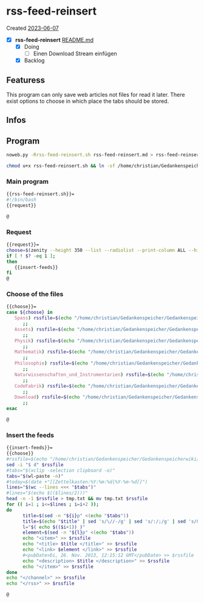 # rss-feed-reinsert
Created [2023-06-07]()

- [X]  **rss-feed-reinsert**  [README.md](README.md)
   - [X] Doing
	  - [ ] Einen Download Stream einfügen
   - [X] Backlog

## Featuress

This program can only save web articles not files for read it later.
There exist options to choose in which place the tabs should be stored.

## Infos

## Program

```bash
noweb.py -Rrss-feed-reinsert.sh rss-feed-reinsert.md > rss-feed-reinsert.sh && echo 'fertig'
```


```bash
chmod u+x rss-feed-reinsert.sh && ln -sf /home/christian/Gedankenspeicher/Gedankenspeicherwiki/CodeFabrik/GedankenspeicherCoding/rss-feed-reinsert.sh ~/.local/bin/rss-feed-reinsert.sh && echo 'fertig'
```


### Main program

```bash
{{rss-feed-reinsert.sh}}=
#!/bin/bash
{{request}}

@

```

### Request

```bash
{{request}}=
choose=$(zenity --height 350 --list --radiolist --print-column ALL --hide-header --column "Checkbox" --column "What" True Spass FALSE Assets FALSE Physik FALSE Mathematik FALSE Philosophie FALSE Naturwissenschaften_und_Instrumentarien FALSE CodeFabrik FALSE Download)
if [ ! $? -eq 1 ];
then
   {{insert-feeds}}
fi
@
```

### Choose of the files

```bash
{{choose}}=
case ${choose} in
   Spass) rssfile=$(echo "/home/christian/Gedankenspeicher/Gedankenspeicherwiki/Spaß_Stream/Spass_Stream-rss.md")
	  ;;
   Assets) rssfile=$(echo "/home/christian/Gedankenspeicher/Gedankenspeicherwiki/Assets/Assets-rss.md")
	  ;;
   Physik) rssfile=$(echo "/home/christian/Gedankenspeicher/Gedankenspeicherwiki/Physik/Physik-rss.md")
	  ;;
   Mathematik) rssfile=$(echo "/home/christian/Gedankenspeicher/Gedankenspeicherwiki/Mathematik/Mathematik-rss.md")
	  ;;
   Philosophie) rssfile=$(echo "/home/christian/Gedankenspeicher/Gedankenspeicherwiki/Philosophie/Philosophie-rss.md")
	  ;;
   Naturwissenschaften_und_Instrumentarien) rssfile=$(echo "/home/christian/Gedankenspeicher/Gedankenspeicherwiki/Naturwissenschaften_und_Instrumentarien/Naturwissenschaften_und_Instrumentarien-rss.md")
	  ;;
   CodeFabrik) rssfile=$(echo "/home/christian/Gedankenspeicher/Gedankenspeicherwiki/CodeFabrik/CodeFabrik-rss.md")
	  ;;
   Download) rssfile=$(echo "/home/christian/Gedankenspeicher/Gedankenspeicherwiki/CodeFabrik/Download-rss.md")
	  ;;
esac

@
```

### Insert the feeds

```bash
{{insert-feeds}}=
{{choose}}
#rssfile=$(echo "/home/christian/Gedankenspeicher/Gedankenspeicherwiki/CodeFabrik/rss-source.rss")
sed -i "$ d" $rssfile
#tabs="$(xclip -selection clipboard -o)"
tabs="$(wl-paste -n)"
#today=$(date +"[[Zettelkasten:%Y:%m:%d|%Y-%m-%d]]")
lines="$(wc --lines <<< "$tabs")"
#lines="$(echo $(($lines/2)))"
head -n -1 $rssfile > tmp.txt && mv tmp.txt $rssfile
for (( i=1 ; i<=$lines ; i=i+2 ));
do
	  title=$(sed -n "${i}p" <(echo "$tabs"))
	  title=$(echo "$title" | sed 's/\//-/g' | sed 's/:/;/g' | sed 's/&/;/g' | sed "s/|/;/g" | sed "s/·/;/g" | sed "s/💤/;/g")
	  l="$( echo $(($i+1)) )"
	  element=$(sed -n "${l}p" <(echo "$tabs"))
	  echo "<item>" >> $rssfile
	  echo "<title> $title </title>" >> $rssfile
	  echo "<link> $element </link>" >> $rssfile
	  #<pubDate>Di, 26. Nov. 2013, 12:15:12 GMT</pubDate> >> $rssfile
	  echo "<description> $title </description>" >> $rssfile
	  echo "</item>" >> $rssfile
done
echo "</channel>" >> $rssfile
echo "</rss>" >> $rssfile

@

```
